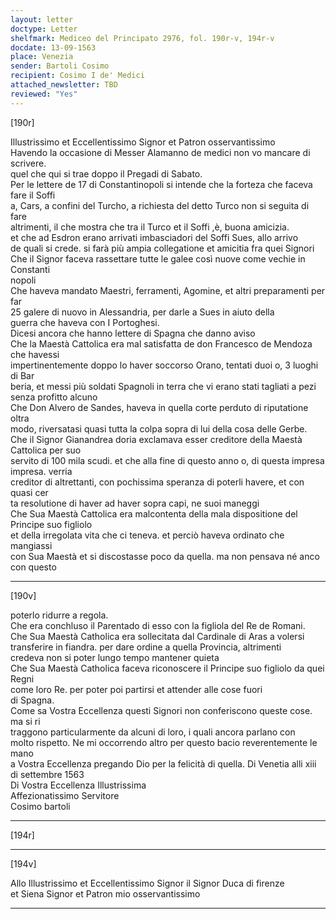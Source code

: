 ```yaml
---
layout: letter
doctype: Letter
shelfmark: Mediceo del Principato 2976, fol. 190r-v, 194r-v
docdate: 13-09-1563
place: Venezia
sender: Bartoli Cosimo
recipient: Cosimo I de' Medici
attached_newsletter: TBD
reviewed: "Yes"
---
```


[190r]  
  
  
Illustrissimo et Eccellentissimo Signor et Patron osservantissimo  
Havendo la occasione di Messer Alamanno de medici non vo mancare di scrivere.  
quel che qui si trae doppo il Pregadi di Sabato.  
Per le lettere de 17 di Constantinopoli si intende che la forteza che faceva fare il Soffi  
a, Cars, a confini del Turcho, a richiesta del detto Turco non si seguita di fare  
altrimenti, il che mostra che tra il Turco et il Soffi ,è, buona amicizia.  
et che ad Esdron erano arrivati imbasciadori del Soffi Sues, allo arrivo  
de quali si crede. si farà più ampia collegatione et amicitia fra quei Signori  
Che il Signor faceva rassettare tutte le galee così nuove come vechie in Constanti  
nopoli  
Che haveva mandato Maestri, ferramenti, Agomine, et altri preparamenti per far  
25 galere di nuovo in Alessandria, per darle a Sues in aiuto della  
guerra che haveva con I Portoghesi.  
Dicesi ancora che hanno lettere di Spagna che danno aviso  
Che la Maestà Cattolica era mal satisfatta de don Francesco de Mendoza che havessi  
impertinentemente doppo lo haver soccorso Orano, tentati duoi o, 3 luoghi di Bar  
beria, et messi più soldati Spagnoli in terra che vi erano stati tagliati a pezi  
senza profitto alcuno  
Che Don Alvero de Sandes, haveva in quella corte perduto di riputatione oltra  
modo, riversatasi quasi tutta la colpa sopra di lui della cosa delle Gerbe.  
Che il Signor Gianandrea doria exclamava esser creditore della Maestà Cattolica per suo  
servito di 100 mila scudi. et che alla fine di questo anno o, di questa impresa impresa. verria  
creditor di altrettanti, con pochissima speranza di poterli havere, et con quasi cer  
ta resolutione di haver ad haver sopra capi, ne suoi maneggi  
Che Sua Maestà Cattolica era malcontenta della mala dispositione del Principe suo figliolo  
et della irregolata vita che ci teneva. et perciò haveva ordinato che mangiassi  
con Sua Maestà et si discostasse poco da quella. ma non pensava né anco con questo  
  
---  

[190v]  
  
  
poterlo ridurre a regola.  
Che era conchluso il Parentado di esso con la figliola del Re de Romani.  
Che Sua Maestà Catholica era sollecitata dal Cardinale di Aras a volersi  
transferire in fiandra. per dare ordine a quella Provincia, altrimenti  
credeva non si poter lungo tempo mantener quieta  
Che Sua Maestà Catholica faceva riconoscere il Principe suo figliolo da quei Regni  
come loro Re. per poter poi partirsi et attender alle cose fuori  
di Spagna.  
Come sa Vostra Eccellenza questi Signori non conferiscono queste cose. ma si ri  
traggono particularmente da alcuni di loro, i quali ancora parlano con  
molto rispetto. Ne mi occorrendo altro per questo bacio reverentemente le mano  
a Vostra Eccellenza pregando Dio per la felicità di quella. Di Venetia alli xiii  
di settembre 1563  
Di Vostra Eccellenza Illustrissima  
Affezionatissimo Servitore  
Cosimo bartoli  
  
---  

[194r]  
  
  
  
---  

[194v]  
  
  
Allo Illustrissimo et Eccellentissimo Signor il Signor Duca di firenze  
et Siena Signor et Patron mio osservantissimo  
  
---  

